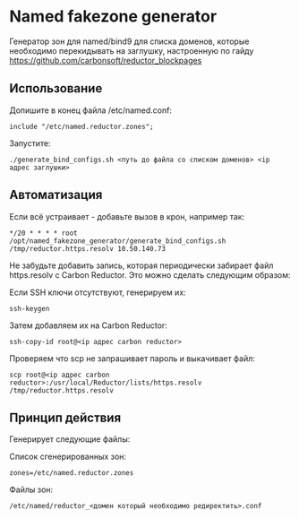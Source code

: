 # Named fakezone generator

Генератор зон для named/bind9 для списка доменов, которые необходимо перекидывать на заглушку, настроенную по гайду https://github.com/carbonsoft/reductor_blockpages

## Использование

Допишите в конец файла /etc/named.conf:

    include "/etc/named.reductor.zones";

Запустите:

    ./generate_bind_configs.sh <путь до файла со списком доменов> <ip адрес заглушки>

## Автоматизация

Если всё устраивает - добавьте вызов в крон, например так:

    */20 * * * * root /opt/named_fakezone_generator/generate_bind_configs.sh /tmp/reductor.https.resolv 10.50.140.73

Не забудьте добавить запись, которая периодически забирает файл https.resolv с Carbon Reductor. Это можно сделать следующим образом:

Если SSH ключи отсутствуют, генерируем их:

    ssh-keygen

Затем добавляем их на Carbon Reductor:

    ssh-copy-id root@<ip адрес carbon reductor>

Проверяем что scp не запрашивает пароль и выкачивает файл:

    scp root@<ip адрес carbon reductor>:/usr/local/Reductor/lists/https.resolv /tmp/reductor.https.resolv

## Принцип действия

Генерирует следующие файлы:

Список сгенерированных зон:

    zones=/etc/named.reductor.zones

Файлы зон:

    /etc/named/reductor_<домен который необходимо редиректить>.conf

